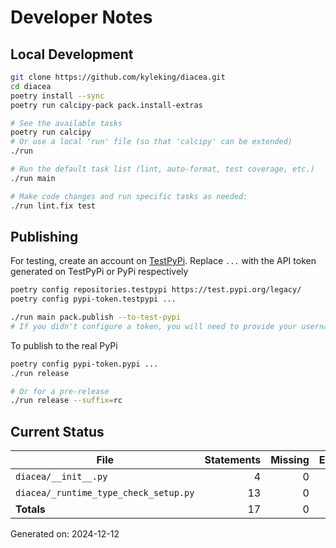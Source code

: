 # Developer Notes

## Local Development

```sh
git clone https://github.com/kyleking/diacea.git
cd diacea
poetry install --sync
poetry run calcipy-pack pack.install-extras

# See the available tasks
poetry run calcipy
# Or use a local 'run' file (so that 'calcipy' can be extended)
./run

# Run the default task list (lint, auto-format, test coverage, etc.)
./run main

# Make code changes and run specific tasks as needed:
./run lint.fix test
```

## Publishing

For testing, create an account on [TestPyPi](https://test.pypi.org/legacy/). Replace `...` with the API token generated on TestPyPi or PyPi respectively

```sh
poetry config repositories.testpypi https://test.pypi.org/legacy/
poetry config pypi-token.testpypi ...

./run main pack.publish --to-test-pypi
# If you didn't configure a token, you will need to provide your username and password to publish
```

To publish to the real PyPi

```sh
poetry config pypi-token.pypi ...
./run release

# Or for a pre-release
./run release --suffix=rc
```

## Current Status

<!-- {cts} COVERAGE -->
| File                                  | Statements | Missing | Excluded | Coverage |
|---------------------------------------|-----------:|--------:|---------:|---------:|
| `diacea/__init__.py`                  | 4          | 0       | 0        | 100.0%   |
| `diacea/_runtime_type_check_setup.py` | 13         | 0       | 37       | 100.0%   |
| **Totals**                            | 17         | 0       | 37       | 100.0%   |

Generated on: 2024-12-12
<!-- {cte} -->
